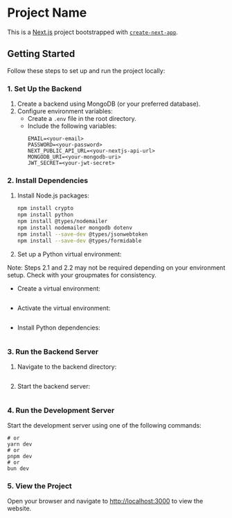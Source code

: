 # Project Name  

This is a [Next.js](https://nextjs.org) project bootstrapped with [`create-next-app`](https://nextjs.org/docs/app/api-reference/cli/create-next-app).  

## Getting Started  

Follow these steps to set up and run the project locally:  

### 1. Set Up the Backend  

1. Create a backend using MongoDB (or your preferred database).  
2. Configure environment variables:  
   - Create a `.env` file in the root directory.  
   - Include the following variables:  
     ```env
     EMAIL=<your-email>
     PASSWORD=<your-password>
     NEXT_PUBLIC_API_URL=<your-nextjs-api-url>
     MONGODB_URI=<your-mongodb-uri>
     JWT_SECRET=<your-jwt-secret>
     ```  

### 2. Install Dependencies  

1. Install Node.js packages:  
   ```bash
   npm install crypto
   npm install python
   npm install @types/nodemailer
   npm install nodemailer mongodb dotenv
   npm install --save-dev @types/jsonwebtoken
   npm install --save-dev @types/formidable

2. Set up a Python virtual environment:

Note: Steps 2.1 and 2.2 may not be required depending on your environment setup. Check with your groupmates for consistency.
  - Create a virtual environment:
    ```python3 -m venv myenv
    ```
  - Activate the virtual environment:
    ```source myenv/bin/activate
    ```
  - Install Python dependencies:
    ```pip install flask flask-cors pymongo dnspython email-validator flask-mail python-dotenv beautifulsoup4 requests
    ```

### 3. Run the Backend Server

1. Navigate to the backend directory:
```cd backend
```
2. Start the backend server:
```python3 ./app.py
```

### 4. Run the Development Server

Start the development server using one of the following commands:
```npm run dev
# or
yarn dev
# or
pnpm dev
# or
bun dev
```

### 5. View the Project

Open your browser and navigate to [http://localhost:3000](http://localhost:3000) to view the website.
